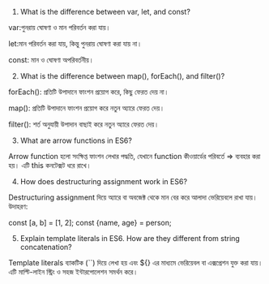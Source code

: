 1) What is the difference between var, let, and const?

var:পুনরায় ঘোষণা ও মান পরিবর্তন করা যায়।

let:মান পরিবর্তন করা যায়, কিন্তু পুনরায় ঘোষণা করা যায় না।

const: মান ও ঘোষণা অপরিবর্তনীয়।

2) What is the difference between map(), forEach(), and filter()?

forEach(): প্রতিটি উপাদানে ফাংশন প্রয়োগ করে, কিছু ফেরত দেয় না।

map(): প্রতিটি উপাদানে ফাংশন প্রয়োগ করে নতুন অ্যারে ফেরত দেয়।

filter(): শর্ত অনুযায়ী উপাদান বাছাই করে নতুন অ্যারে ফেরত দেয়।

3) What are arrow functions in ES6?

Arrow function হলো সংক্ষিপ্ত ফাংশন লেখার পদ্ধতি, যেখানে function কীওয়ার্ডের পরিবর্তে => ব্যবহার করা হয়। এটি this কনটেক্সট ধরে রাখে।

4) How does destructuring assignment work in ES6?

Destructuring assignment দিয়ে অ্যারে বা অবজেক্ট থেকে মান বের করে আলাদা ভেরিয়েবলে রাখা যায়। উদাহরণ:

const [a, b] = [1, 2];
const {name, age} = person;

5) Explain template literals in ES6. How are they different from string concatenation?

Template literals ব্যাকটিক (``) দিয়ে লেখা হয় এবং ${} এর মাধ্যমে ভেরিয়েবল বা এক্সপ্রেশন যুক্ত করা যায়। এটি মাল্টি-লাইন স্ট্রিং ও সহজ ইন্টারপোলেশন সমর্থন করে।

